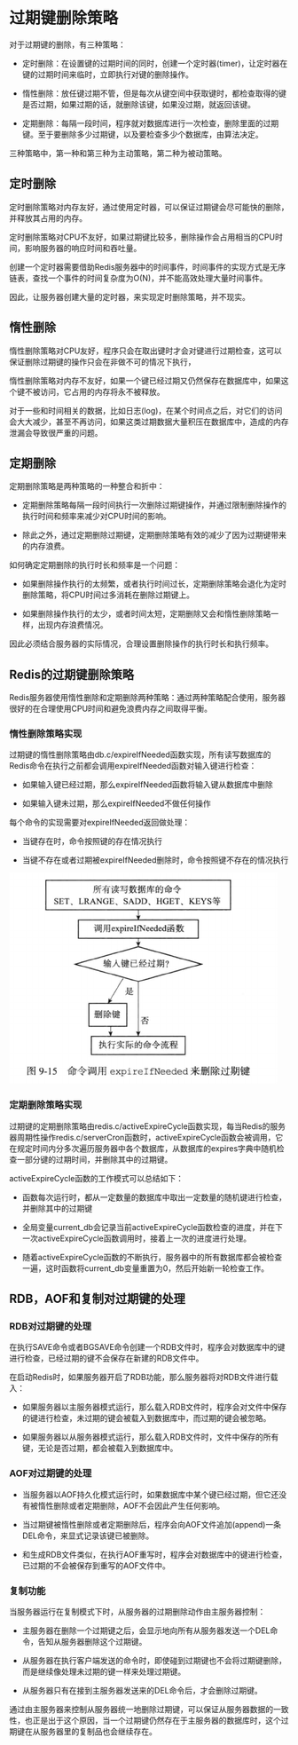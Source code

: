 # 过期键删除策略

对于过期键的删除，有三种策略：

- 定时删除：在设置键的过期时间的同时，创建一个定时器(timer)，让定时器在键的过期时间来临时，立即执行对键的删除操作。

- 惰性删除：放任键过期不管，但是每次从键空间中获取键时，都检查取得的键是否过期，如果过期的话，就删除该键，如果没过期，就返回该键。

- 定期删除：每隔一段时间，程序就对数据库进行一次检查，删除里面的过期键。至于要删除多少过期键，以及要检查多少个数据库，由算法决定。

三种策略中，第一种和第三种为主动策略，第二种为被动策略。

## 定时删除

定时删除策略对内存友好，通过使用定时器，可以保证过期键会尽可能快的删除，并释放其占用的内存。

定时删除策略对CPU不友好，如果过期键比较多，删除操作会占用相当的CPU时间，影响服务器的响应时间和吞吐量。

创建一个定时器需要借助Redis服务器中的时间事件，时间事件的实现方式是无序链表，查找一个事件的时间复杂度为O(N)，并不能高效处理大量时间事件。

因此，让服务器创建大量的定时器，来实现定时删除策略，并不现实。

## 惰性删除

惰性删除策略对CPU友好，程序只会在取出键时才会对键进行过期检查，这可以保证删除过期键的操作只会在非做不可的情况下执行，

惰性删除策略对内存不友好，如果一个键已经过期又仍然保存在数据库中，如果这个键不被访问，它占用的内存将永不被释放。

对于一些和时间相关的数据，比如日志(log)，在某个时间点之后，对它们的访问会大大减少，甚至不再访问，如果这类过期数据大量积压在数据库中，造成的内存泄漏会导致很严重的问题。

## 定期删除

定期删除策略是两种策略的一种整合和折中：

- 定期删除策略每隔一段时间执行一次删除过期键操作，并通过限制删除操作的执行时间和频率来减少对CPU时间的影响。

- 除此之外，通过定期删除过期键，定期删除策略有效的减少了因为过期键带来的内存浪费。

如何确定定期删除的执行时长和频率是一个问题：

- 如果删除操作执行的太频繁，或者执行时间过长，定期删除策略会退化为定时删除策略，将CPU时间过多消耗在删除过期键上。

- 如果删除操作执行的太少，或者时间太短，定期删除又会和惰性删除策略一样，出现内存浪费情况。

因此必须结合服务器的实际情况，合理设置删除操作的执行时长和执行频率。

## Redis的过期键删除策略

Redis服务器使用惰性删除和定期删除两种策略：通过两种策略配合使用，服务器很好的在合理使用CPU时间和避免浪费内存之间取得平衡。

### 惰性删除策略实现

过期键的惰性删除策略由db.c/expireIfNeeded函数实现，所有读写数据库的Redis命令在执行之前都会调用expireIfNeeded函数对输入键进行检查：

- 如果输入键已经过期，那么expireIfNeeded函数将输入键从数据库中删除

- 如果输入键未过期，那么expireIfNeeded不做任何操作

每个命令的实现需要对expireIfNeeded返回做处理：

- 当键存在时，命令按照键的存在情况执行

- 当键不存在或者过期被expireIfNeeded删除时，命令按照键不存在的情况执行

![](../assets/01e496ccc34abd8e7aaf7e7f28bd8d1c_1.png)

### 定期删除策略实现

过期键的定期删除策略由redis.c/activeExpireCycle函数实现，每当Redis的服务器周期性操作redis.c/serverCron函数时，activeExpireCycle函数会被调用，它在规定时间内分多次遍历服务器中各个数据库，从数据库的expires字典中随机检查一部分键的过期时间，并删除其中的过期键。

activeExpireCycle函数的工作模式可以总结如下：

- 函数每次运行时，都从一定数量的数据库中取出一定数量的随机键进行检查，并删除其中的过期键

- 全局变量current_db会记录当前activeExpireCycle函数检查的进度，并在下一次activeExpireCycle函数调用时，接着上一次的进度进行处理。

- 随着activeExpireCycle函数的不断执行，服务器中的所有数据库都会被检查一遍，这时函数将current_db变量重置为0，然后开始新一轮检查工作。

## RDB，AOF和复制对过期键的处理

### RDB对过期键的处理

在执行SAVE命令或者BGSAVE命令创建一个RDB文件时，程序会对数据库中的键进行检查，已经过期的键不会保存在新建的RDB文件中。

在启动Redis时，如果服务器开启了RDB功能，那么服务器将对RDB文件进行载入：

- 如果服务器以主服务器模式运行，那么载入RDB文件时，程序会对文件中保存的键进行检查，未过期的键会被载入到数据库中，而过期的键会被忽略。

- 如果服务器以从服务器模式运行，那么载入RDB文件时，文件中保存的所有键，无论是否过期，都会被载入到数据库中。

### AOF对过期键的处理

- 当服务器以AOF持久化模式运行时，如果数据库中某个键已经过期，但它还没有被惰性删除或者定期删除，AOF不会因此产生任何影响。

- 当过期键被惰性删除或者定期删除后，程序会向AOF文件追加(append)一条DEL命令，来显式记录该键已被删除。

- 和生成RDB文件类似，在执行AOF重写时，程序会对数据库中的键进行检查，已过期的不会被保存到重写的AOF文件中。

### 复制功能

当服务器运行在复制模式下时，从服务器的过期删除动作由主服务器控制：

- 主服务器在删除一个过期键之后，会显示地向所有从服务器发送一个DEL命令，告知从服务器删除这个过期键。

- 从服务器在执行客户端发送的命令时，即使碰到过期键也不会将过期键删除，而是继续像处理未过期的键一样来处理过期键。

- 从服务器只有在接到主服务器发送来的DEL命令后，才会删除过期键。

通过由主服务器来控制从服务器统一地删除过期键，可以保证从服务器数据的一致性，也正是出于这个原因，当一个过期键仍然存在于主服务器的数据库时，这个过期键在从服务器里的复制品也会继续存在。

